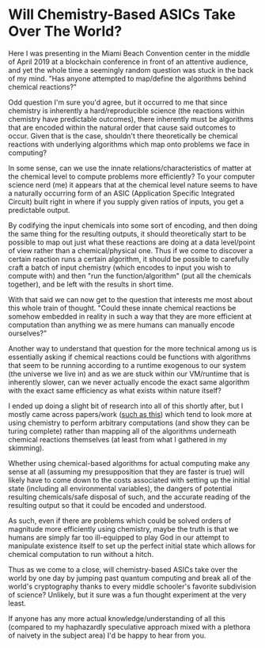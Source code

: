 Will Chemistry-Based ASICs Take Over The World?
==============================

Here I was presenting in the Miami Beach Convention center in the middle of April 2019 at a blockchain conference in front of an attentive audience, and yet the whole time a seemingly random question was stuck in the back of my mind. "Has anyone attempted to map/define the algorithms behind chemical reactions?"

Odd question I'm sure you'd agree, but it occurred to me that since chemistry is inherently a hard/reproducible science (the reactions within chemistry have predictable outcomes), there inherently must be algorithms that are encoded within the natural order that cause said outcomes to occur. Given that is the case, shouldn't there theoretically be chemical reactions with underlying algorithms which map onto problems we face in computing? 

In some sense, can we use the innate relations/characteristics of matter at the chemical level to compute problems more efficiently? To your computer science nerd (me) it appears that at the chemical level nature seems to have a naturally occurring form of an ASIC (Application Specific Integrated Circuit) built right in where if you supply given ratios of inputs, you get a predictable output. 

By codifying the input chemicals into some sort of encoding, and then doing the same thing for the resulting outputs, it should theoretically start to be possible to map out just what these reactions are doing at a data level/point of view rather than a chemical/physical one. Thus if we come to discover a certain reaction runs a certain algorithm, it should be possible to carefully craft a batch of input chemistry (which encodes to input you wish to compute with) and then "run the function/algorithm" (put all the chemicals together), and be left with the results in short time.

With that said we can now get to the question that interests me most about this whole train of thought. "Could these innate chemical reactions be somehow embedded in reality in such a way that they are more efficient at computation than anything we as mere humans can manually encode ourselves?"

Another way to understand that question for the more technical among us is essentially asking if chemical reactions could be functions with algorithms that seem to be running according to a runtime exogenous to our system (the universe we live in) and as we are stuck within our VM/runtime that is inherently slower, can we never actually encode the exact same algorithm with the exact same efficiency as what exists within nature itself?

I ended up doing a slight bit of research into all of this shortly after, but I mostly came across papers/work ([such as this](https://www.ncbi.nlm.nih.gov/pmc/articles/PMC4221813/)) which tend to look more at using chemistry to perform arbitrary computations (and show they can be turing complete) rather than mapping all of the algorithms underneath chemical reactions themselves (at least from what I gathered in my skimming).

Whether using chemical-based algorithms for actual computing make any sense at all (assuming my presupposition that they are faster is true) will likely have to come down to the costs associated with setting up the initial state (including all environmental variables), the dangers of potential resulting chemicals/safe disposal of such, and the accurate reading of the resulting output so that it could be encoded and understood.

As such, even if there are problems which could be solved orders of magnitude more efficiently using chemistry, maybe the truth is that we humans are simply far too ill-equipped to play God in our attempt to manipulate existence itself to set up the perfect initial state which allows for chemical computation to run without a hitch.

Thus as we come to a close, will chemistry-based ASICs take over the world by one day by jumping past quantum computing and break all of the world's cryptography thanks to every middle schooler's favorite subdivision of science? Unlikely, but it sure was a fun thought experiment at the very least.

If anyone has any more actual knowledge/understanding of all this (compared to my haphazardly speculative approach mixed with a plethora of naivety in the subject area) I'd be happy to hear from you.